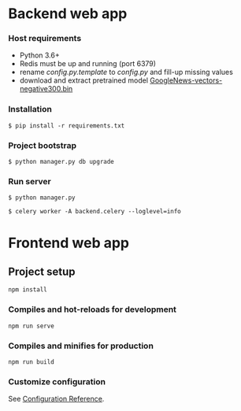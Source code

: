 # Backend web app

### Host requirements

- Python 3.6+
- Redis must be up and running (port 6379)
- rename _config.py.template_ to _config.py_ and fill-up missing values
- download and extract pretrained model [GoogleNews-vectors-negative300.bin](https://github.com/mmihaltz/word2vec-GoogleNews-vectors)

### Installation
`$ pip install -r requirements.txt`

### Project bootstrap
`$ python manager.py db upgrade`

### Run server
`$ python manager.py`

`$ celery worker -A backend.celery --loglevel=info`

# Frontend web app

## Project setup
```
npm install
```

### Compiles and hot-reloads for development
```
npm run serve
```

### Compiles and minifies for production
```
npm run build
```

### Customize configuration
See [Configuration Reference](https://cli.vuejs.org/config/).